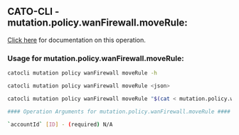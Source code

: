 
## CATO-CLI - mutation.policy.wanFirewall.moveRule:
[Click here](https://api.catonetworks.com/documentation/#mutation-mutation.policy.wanFirewall.moveRule) for documentation on this operation.

### Usage for mutation.policy.wanFirewall.moveRule:

```bash
catocli mutation policy wanFirewall moveRule -h

catocli mutation policy wanFirewall moveRule <json>

catocli mutation policy wanFirewall moveRule "$(cat < mutation.policy.wanFirewall.moveRule.json)"

#### Operation Arguments for mutation.policy.wanFirewall.moveRule ####

`accountId` [ID] - (required) N/A    
